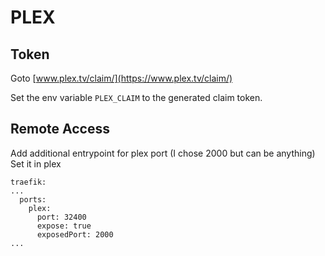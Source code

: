 # PLEX

## Token

Goto [www.plex.tv/claim/](https://www.plex.tv/claim/)

Set the env variable `PLEX_CLAIM` to the generated claim token.


## Remote Access

Add additional entrypoint for plex port (I chose 2000 but can be anything)
Set it in plex

```
traefik:
...
  ports:
    plex:
      port: 32400
      expose: true
      exposedPort: 2000
...
```
